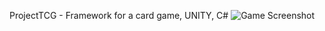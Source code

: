 ProjectTCG - Framework for a card game, UNITY, C#
![Game Screenshot](https://cdn.discordapp.com/attachments/665199905274331207/700154743829561415/unknown.png)
